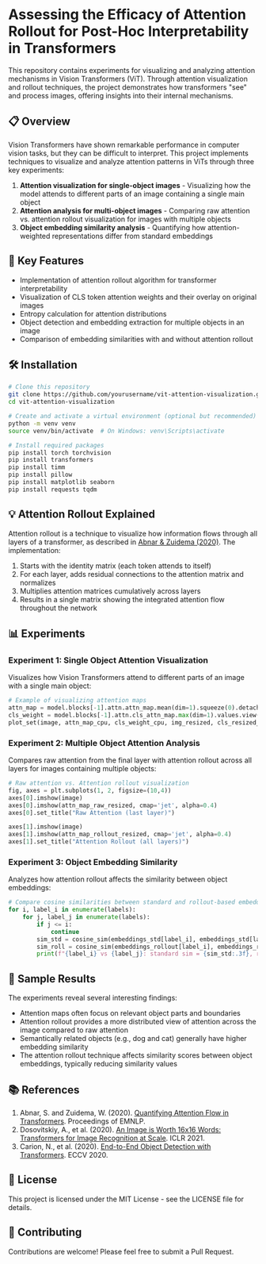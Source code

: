 # Assessing the Efficacy of Attention Rollout for Post-Hoc Interpretability in Transformers

This repository contains experiments for visualizing and analyzing attention mechanisms in Vision Transformers (ViT). Through attention visualization and rollout techniques, the project demonstrates how transformers "see" and process images, offering insights into their internal mechanisms.

## 📋 Overview

Vision Transformers have shown remarkable performance in computer vision tasks, but they can be difficult to interpret. This project implements techniques to visualize and analyze attention patterns in ViTs through three key experiments:

1. **Attention visualization for single-object images** - Visualizing how the model attends to different parts of an image containing a single main object
2. **Attention analysis for multi-object images** - Comparing raw attention vs. attention rollout visualization for images with multiple objects
3. **Object embedding similarity analysis** - Quantifying how attention-weighted representations differ from standard embeddings

## 🚀 Key Features

- Implementation of attention rollout algorithm for transformer interpretability
- Visualization of CLS token attention weights and their overlay on original images
- Entropy calculation for attention distributions
- Object detection and embedding extraction for multiple objects in an image
- Comparison of embedding similarities with and without attention rollout

## 🛠️ Installation

```bash
# Clone this repository
git clone https://github.com/yourusername/vit-attention-visualization.git
cd vit-attention-visualization

# Create and activate a virtual environment (optional but recommended)
python -m venv venv
source venv/bin/activate  # On Windows: venv\Scripts\activate

# Install required packages
pip install torch torchvision
pip install transformers
pip install timm
pip install pillow
pip install matplotlib seaborn
pip install requests tqdm
```

## 💡 Attention Rollout Explained

Attention rollout is a technique to visualize how information flows through all layers of a transformer, as described in [Abnar & Zuidema (2020)](https://arxiv.org/abs/2005.00928). The implementation:

1. Starts with the identity matrix (each token attends to itself)
2. For each layer, adds residual connections to the attention matrix and normalizes
3. Multiplies attention matrices cumulatively across layers
4. Results in a single matrix showing the integrated attention flow throughout the network

## 📊 Experiments

### Experiment 1: Single Object Attention Visualization

Visualizes how Vision Transformers attend to different parts of an image with a single main object:

```python
# Example of visualizing attention maps
attn_map = model.blocks[-1].attn.attn_map.mean(dim=1).squeeze(0).detach()
cls_weight = model.blocks[-1].attn.cls_attn_map.max(dim=1).values.view(14, 14).detach()
plot_set(image, attn_map_cpu, cls_weight_cpu, img_resized, cls_resized_cpu)
```

### Experiment 2: Multiple Object Attention Analysis

Compares raw attention from the final layer with attention rollout across all layers for images containing multiple objects:

```python
# Raw attention vs. Attention rollout visualization
fig, axes = plt.subplots(1, 2, figsize=(10,4))
axes[0].imshow(image)
axes[0].imshow(attn_map_raw_resized, cmap='jet', alpha=0.4)
axes[0].set_title("Raw Attention (last layer)")

axes[1].imshow(image)
axes[1].imshow(attn_map_rollout_resized, cmap='jet', alpha=0.4)
axes[1].set_title("Attention Rollout (all layers)")
```

### Experiment 3: Object Embedding Similarity

Analyzes how attention rollout affects the similarity between object embeddings:

```python
# Compare cosine similarities between standard and rollout-based embeddings
for i, label_i in enumerate(labels):
    for j, label_j in enumerate(labels):
        if j <= i:
            continue
        sim_std = cosine_sim(embeddings_std[label_i], embeddings_std[label_j])
        sim_roll = cosine_sim(embeddings_rollout[label_i], embeddings_rollout[label_j])
        print(f"{label_i} vs {label_j}: standard sim = {sim_std:.3f}, rollout sim = {sim_roll:.3f}")
```

## 📸 Sample Results

The experiments reveal several interesting findings:

- Attention maps often focus on relevant object parts and boundaries
- Attention rollout provides a more distributed view of attention across the image compared to raw attention
- Semantically related objects (e.g., dog and cat) generally have higher embedding similarity
- The attention rollout technique affects similarity scores between object embeddings, typically reducing similarity values

## 📚 References

1. Abnar, S. and Zuidema, W. (2020). [Quantifying Attention Flow in Transformers](https://arxiv.org/abs/2005.00928). Proceedings of EMNLP.
2. Dosovitskiy, A., et al. (2020). [An Image is Worth 16x16 Words: Transformers for Image Recognition at Scale](https://arxiv.org/abs/2010.11929). ICLR 2021.
3. Carion, N., et al. (2020). [End-to-End Object Detection with Transformers](https://arxiv.org/abs/2005.12872). ECCV 2020.

## 📄 License

This project is licensed under the MIT License - see the LICENSE file for details.

## 🤝 Contributing

Contributions are welcome! Please feel free to submit a Pull Request.

